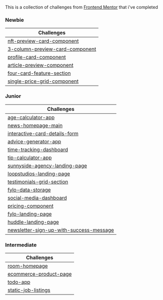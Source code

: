 This is a collection of challenges from [Frontend Mentor](https://yup03.github.io/Front-End-mentor/) that i've completed

### Newbie

| Challenges                                                                                                   |
| ------------------------------------------------------------------------------------------------------------ |
| [nft-preview-card-component](https://yup03.github.io/Front-End-mentor/nft-preview-card-component)            |
| [3-column-preview-card-component](https://yup03.github.io/Front-End-mentor/3-column-preview-card-component/) |
| [profile-card-component](https://yup03.github.io/Front-End-mentor/profile-card-component)                    |
| [article-preview-component](https://yup03.github.io/Front-End-mentor/article-preview-component)              |
| [four-card-feature-section](https://yup03.github.io/Front-End-mentor/four-card-feature-section)              |
| [single-price-grid-component](https://yup03.github.io/Front-End-mentor/single-price-grid-component/)         |

### Junior

| Challenges                                                                                                     |
| -------------------------------------------------------------------------------------------------------------- |
| [age-calculator-app](https://yup03.github.io/Front-End-mentor/age-calculator-app)                              |
| [news-homepage-main](https://yup03.github.io/Front-End-mentor/news-homepage)                                   |
| [interactive-card-details-form](https://interactive-card-details-form-main-re.netlify.app/)                    |
| [advice-generator-app](https://yup03.github.io/Front-End-mentor/advice-generator-app)                          |
| [time-tracking-dashboard](https://yup03.github.io/Front-End-mentor/time-tracking-dashboard)                    |
| [tip-calculator-app](https://yup03.github.io/Front-End-mentor/tip-calculator-app)                              |
| [sunnyside-agency-landing-page](https://yup03.github.io/sunnyside-agency-landing-page/)                        |
| [loopstudios-landing-page](https://yup03.github.io/loopstudios--landing-page/)                                 |
| [testimonials-grid-section](https://yup03.github.io/testimonials-grid-section/)                                |
| [fylo-data-storage](https://yup03.github.io/Front-End-mentor/fylo-data-storage-component/)                     |
| [social-media-dashboard](https://yup03.github.io/Front-End-mentor/social-media-dashboard-with-theme-switcher/) |
| [pricing-component](https://yup03.github.io/Front-End-mentor/pricing-component-with-toggle)                    |
| [fylo-landing-page](https://yup03.github.io/Front-End-mentor/fylo-landing-page-with-two-columns)               |
| [huddle-landing-page](https://yup03.github.io/Front-End-mentor/huddle-landing-page-with-curved-sections)       |
| [newsletter-sign-up-with-success-message](https://newsletter-sign-up-re.netlify.app/)                          |

### Intermediate

| Challenges                                                                     |
| ------------------------------------------------------------------------------ |
| [room-homepage](https://yup03.github.io/Front-End-mentor/room-homepage/)       |
| [ecommerce-product-page](https://ecommerce-product-page-main-rq.onrender.com/) |
| [todo-app](https://todo-app-main-re.netlify.app/)                              |
| [static-job-listings](https://static-job-listings.onrender.com/)               |
